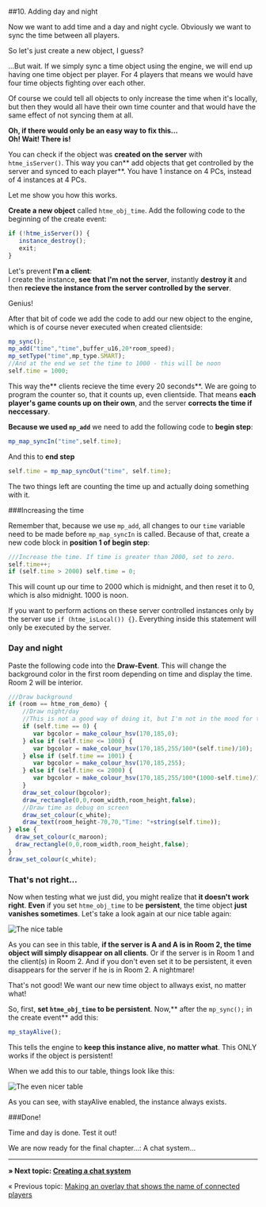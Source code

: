 ##10. Adding day and night

Now we want to add time and a day and night cycle. Obviously we want to sync the time between all players.

So let's just create a new object, I guess?

...But wait. If we simply sync a time object using the engine, we will end up having one time object per player. For 4 players that means we would have four time objects fighting over each other.

Of course we could tell all objects to only increase the time when it's locally, but then they would all have their own time counter and that would have the same effect of not syncing them at all.

**Oh, if there would only be an easy way to fix this...  
Oh! Wait! There is!**

You can check if the object was **created on the server** with ``htme_isServer()``. This way you can** add objects that get controlled by the server and synced to each player**. You have 1 instance on 4 PCs, instead of 4 instances at 4 PCs.

Let me show you how this works.

**Create a new object** called ``htme_obj_time``. Add the following code to the beginning of the create event:

```javascript
if (!htme_isServer()) {
   instance_destroy();
   exit;
}
```

Let's prevent **I'm a client**:  
I create the instance, **see that I'm not the server**, instantly **destroy it** and then **recieve the instance from the server controlled by the server**.

Genius!

After that bit of code we add the code to add our new object to the engine, which is of course never executed when created clientside:

```javascript
mp_sync();
mp_add("time","time",buffer_u16,20*room_speed);
mp_setType("time",mp_type.SMART);
//And at the end we set the time to 1000 - this will be noon
self.time = 1000;
```

This way the** clients recieve the time every 20 seconds**. We are going to program the counter so, that it counts up, even clientside. That means **each player's game counts up on their own**, and the server **corrects the time if neccessary**.

**Because we used ``mp_add``** we need to add the following code to **begin step**:

```javascript
mp_map_syncIn("time",self.time);
```

And this to **end step**

```javascript
self.time = mp_map_syncOut("time", self.time);
```

The two things left are counting the time up and actually doing something with it.

###Increasing the time

Remember that, because we use ``mp_add``, all changes to our ``time`` variable need to be made before ``mp_map_syncIn`` is called. Because of that, create a new code block in **position 1 of begin step**:

```javascript
///Increase the time. If time is greater than 2000, set to zero.
self.time++;
if (self.time > 2000) self.time = 0;
```

This will count up our time to 2000 which is midnight, and then reset it to 0, which is also midnight. 1000 is noon.

If you want to perform actions on these server controlled instances only by the server use ``if (htme_isLocal()) {}``. Everything inside this statement will only be executed by the server.

### Day and night

Paste the following code into the **Draw-Event**. This will change the background color in the first room depending on time and display the time. Room 2 will be interior.

```javascript
///Draw background
if (room == htme_rom_demo) {
    //Draw night/day
    //This is not a good way of doing it, but I'm not in the mood for that :D
    if (self.time == 0) {
       var bgcolor = make_colour_hsv(170,185,0);
    } else if (self.time <= 1000) {
       var bgcolor = make_colour_hsv(170,185,255/100*(self.time)/10);
    } else if (self.time == 1001) {
       var bgcolor = make_colour_hsv(170,185,255);
    } else if (self.time <= 2000) {
       var bgcolor = make_colour_hsv(170,185,255/100*(1000-self.time)/10);
    }
    draw_set_colour(bgcolor);
    draw_rectangle(0,0,room_width,room_height,false);
    //Draw time as debug on screen
    draw_set_colour(c_white);
    draw_text(room_height-70,70,"Time: "+string(self.time));
} else {
  draw_set_colour(c_maroon);
  draw_rectangle(0,0,room_width,room_height,false);
}
draw_set_colour(c_white);
```

### That's not right...

Now when testing what we just did, you might realize that **it doesn't work right**. **Even** if you set ``htme_obj_time`` to be **persistent**, the time object **just vanishes sometimes**. Let's take a look again at our nice table again:

![The nice table](images/2v2.PNG)

As you can see in this table, **if the server is A and A is in Room 2, the time object will simply disappear on all clients**. Or if the server is in Room 1 and the client(s) in Room 2. And if you don't even set it to be persistent, it even disappears for the server if he is in Room 2. A nightmare!

That's not good! We want our new time object to allways exist, no matter what!

So, first, **set ``htme_obj_time`` to be persistent**. Now,** after the ``mp_sync();`` in the create event** add this:

```javascript
mp_stayAlive();
```

This tells the engine to **keep this instance alive, no matter what**. This ONLY works if the object is persistent!

When we add this to our table, things look like this:

![The even nicer table](images/4.PNG)

As you can see, with stayAlive enabled, the instance always exists.

###Done!

Time and day is done. Test it out!

We are now ready for the final chapter...: A chat system...

---

**» Next topic: [Creating a chat system](tutorial/11_chat)**

« Previous topic: [Making an overlay that shows the name of connected players](tutorial/9_playerlist)